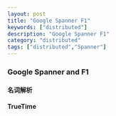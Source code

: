 ```yaml
---
layout: post
title: "Google Spanner F1"
keywords: ["distributed"]
description: "Google Spanner F1"
category: "distributed"
tags: ["distributed","Spanner"]
---
```

### Google Spanner and F1 

#### 名词解析

#### TrueTime
